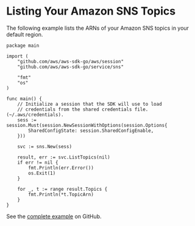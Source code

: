 # Listing Your Amazon SNS Topics<a name="sns-example-list-topics"></a>

The following example lists the ARNs of your Amazon SNS topics in your default region\.

```
package main

import (
    "github.com/aws/aws-sdk-go/aws/session"
    "github.com/aws/aws-sdk-go/service/sns"

    "fmt"
    "os"
)

func main() {
    // Initialize a session that the SDK will use to load
    // credentials from the shared credentials file. (~/.aws/credentials).
    sess := session.Must(session.NewSessionWithOptions(session.Options{
        SharedConfigState: session.SharedConfigEnable,
    }))

    svc := sns.New(sess)

    result, err := svc.ListTopics(nil)
    if err != nil {
        fmt.Println(err.Error())
        os.Exit(1)
    }

    for _, t := range result.Topics {
        fmt.Println(*t.TopicArn)
    }
}
```

See the [complete example](https://github.com/awsdocs/aws-doc-sdk-examples/blob/main/go/example_code/sns/SnsListTopics.go) on GitHub\.